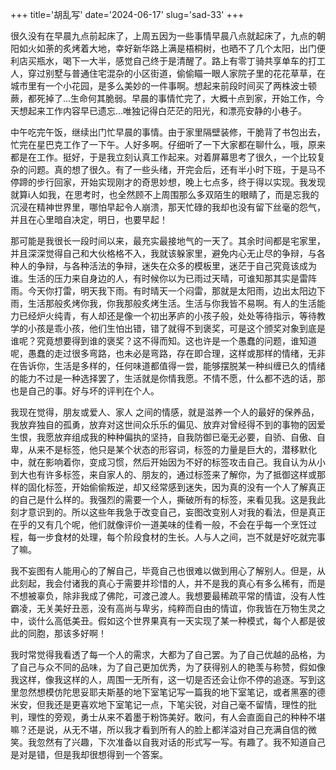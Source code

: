 +++
title='胡乱写'
date='2024-06-17'
slug='sad-33'
+++

很久没有在早晨九点前起床了，上周五因为一些事情早晨八点就起床了，九点的朝阳如火如荼的炙烤着大地，幸好新华路上满是梧桐树，也晒不了几个太阳，出门便利店买瓶水，喝下一大半，感觉自己终于是清醒了。路上有零丁骑共享单车的打工人，穿过别墅与普通住宅混杂的小区街道，偷偷瞄一眼人家院子里的花花草草，在城市里有一个小花园，是多么美妙的一件事啊。想起来前段时间买了两株波士顿蕨，都死掉了...生命何其脆弱。早晨的事情忙完了，大概十点到家，开始工作，今天想起来工作内容早已遗忘...唯独记得白茫茫的阳光，和漂亮安静的小巷子。

中午吃完午饭，继续出门忙早晨的事情。由于家里隔壁装修，干脆背了书包出去，忙完在星巴克工作了一下午。人好多啊。仔细听了一下大家都在聊什么，哦，原来都是在工作。挺好，于是我立刻认真工作起来。对着屏幕思考了很久，一个比较复杂的问题。真的想了很久。有了一些头绪，开完会后，还有半小时下班，于是马不停蹄的步行回家，开始实现刚才的奇思妙想，晚上七点多，终于得以实现。我发现就算i人如我，在思考时，也全然顾不上周围那么多双陌生的眼睛了，而是忘我的沉浸在精神世界里，哪怕早起令人崩溃，那天忙碌的我却也没有留下丝毫的怨气，并且在心里暗自决定，明日，也要早起！

那可能是我很长一段时间以来，最充实最接地气的一天了。其余时间都是宅家里，并且深深觉得自己和大伙格格不入，我就该躲家里，避免内心无止尽的争辩，与各种人的争辩，与各种活法的争辩，迷失在众多的模板里，迷茫于自己究竟该成为谁。生活的压力来自身边的人，有时候你以为已雨过天晴，可谁知那其实是雷阵雨。今天你打雷，明天我下雨。有时晴天一个闷雷，那就是太阳雨，边出太阳边下雨，生活那般炙烤你我，你我那般炙烤生活。生活与你我皆不易啊。有人的生活能力已经炉火纯青，有人却还是像一个初出茅庐的小孩子般，处处等待指示，等待教学的小孩是乖小孩，他们生怕出错，错了就得不到褒奖，可是这个颁奖对象到底是谁呢？究竟想要得到谁的褒奖？这不得而知。这也许是一个愚蠢的问题，谁知道呢，愚蠢的走过很多弯路，也未必是弯路，存在即合理，这样或那样的情绪，无非在告诉你，生活是多样的，任何味道都值得一尝，能够摆脱某一种纠缠已久的情绪的能力不过是一种选择罢了，生活就是你情我愿。不情不愿，什么都不选的话，那也是自己的事。好与坏的评判在个人。

我现在觉得，朋友或爱人、家人 之间的情感，就是滋养一个人的最好的保养品，我放弃独自的孤勇，放弃对这世间众乐乐的偏见、放弃对曾经得不到的事物的因爱生恨，我愿放弃组成我的种种偏执的坚持，自我防御已毫无必要，自骄、自傲、自卑，从来不是标签，他只是某个状态的形容词，标签的力量是巨大的，潜移默化中，就在影响着你，变成习惯，然后开始因为不好的标签攻击自己。我自认为从小到大也有许多标签，来自家人的、朋友的，通过标签来了解你，为了抵御这样或那样的固化标签，开始偷偷叛逆，却又经常感到迷失，因为真的没有一个人了解真正的自己是什么样的。我强烈的需要一个人，撕破所有的标签，来看见我。这是我此刻才意识到的。所以这些年我急于改变自己，妄图改变别人对我的看法，但是真正在乎的又有几个呢，他们就像评价一道美味的佳肴一般，不会在乎每一个烹饪过程，每一步食材的处理，每个阶段食材的生长。人与人之间，岂不就是好吃就完事了嘛。

我不妄图有人能用心的了解自己，毕竟自己也很难以做到用心了解别人。但是，从此刻起，我会付诸我的真心于需要并珍惜的人，并不是我的真心有多么稀有，而是不想被辜负，除非我成了佛陀，可渡己渡人。我想要最稀疏平常的情谊，没有人性霸凌，无关美好丑恶，没有高尚与卑劣，纯粹而自由的情谊，你我皆在万物生灵之中，谈什么高低美丑。假如这个世界果真有一天实现了某一种模式，每个人都是彼此的同胞，那该多好啊！

我时常觉得我看透了每一个人的需求，大都为了自己罢。为了自己优越的品格，为了自己与众不同的品味，为了自己更加优秀，为了获得别人的艳羡与称赞，假如像我这样，像我这样的人，周围一无所有，这一切是否还会让你不停的追逐。写到这里忽然想模仿陀思妥耶夫斯基的地下室笔记写一篇我的地下室笔记，或者黑塞的德米安，但我还是更喜欢地下室笔记一点，下笔尖锐，对自己毫不留情，理性的批判，理性的旁观，勇士从来不着墨于粉饰美好。敢问，有人会直面自己的种种不堪嘛？还是说，从无不堪，所以我才看到所有人的脸上都洋溢对自己充满自信的微笑。我忽然有了兴趣，下次准备以自我对话的形式写一写。有趣了。我不知道自己是对是错，但是我却很想得到一个答案。